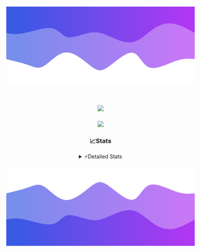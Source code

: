 ![Header](./header.png)
<div align="center">

<h1 align="center">
  <a href="https://git.io/typing-svg">
    <img src="https://readme-typing-svg.herokuapp.com/?lines=Hello,+There!+%F0%9F%91%8B;This+is+chicho.;Owner+on+Ocean;&center=true&size=25">
  </a>
</h1>
  
<p align="center">
  <img src="https://lanyard.cnrad.dev/api/852683595378196480" />
</p>

### 📈Stats
<details>
    <summary> ⚡Detailed Stats</summary>
    <br/>

<!--START_SECTION:waka-->
![Code Time](http://img.shields.io/badge/Code%20Time-666%20hrs%2020%20mins-blue)

![Profile Views](http://img.shields.io/badge/Profile%20Views-0-blue)

**🐱 My GitHub Data** 

> 📦 74.9 kB Used in GitHub's Storage 
 > 
> 🏆 15 Contributions in the Year 2024
 > 
> 🚫 Not Opted to Hire
 > 
> 📜 15 Public Repositories 
 > 
> 🔑 6 Private Repositories 
 > 
**I'm a Night 🦉** 

```text
🌞 Morning                21 commits          █░░░░░░░░░░░░░░░░░░░░░░░░   05.61 % 
🌆 Daytime                44 commits          ███░░░░░░░░░░░░░░░░░░░░░░   11.76 % 
🌃 Evening                163 commits         ███████████░░░░░░░░░░░░░░   43.58 % 
🌙 Night                  146 commits         ██████████░░░░░░░░░░░░░░░   39.04 % 
```
📅 **I'm Most Productive on Tuesday** 

```text
Monday                   23 commits          ██░░░░░░░░░░░░░░░░░░░░░░░   06.15 % 
Tuesday                  102 commits         ███████░░░░░░░░░░░░░░░░░░   27.27 % 
Wednesday                72 commits          █████░░░░░░░░░░░░░░░░░░░░   19.25 % 
Thursday                 51 commits          ███░░░░░░░░░░░░░░░░░░░░░░   13.64 % 
Friday                   41 commits          ███░░░░░░░░░░░░░░░░░░░░░░   10.96 % 
Saturday                 34 commits          ██░░░░░░░░░░░░░░░░░░░░░░░   09.09 % 
Sunday                   51 commits          ███░░░░░░░░░░░░░░░░░░░░░░   13.64 % 
```


📊 **This Week I Spent My Time On** 

```text
🕑︎ Time Zone: America/Argentina/Buenos_Aires

💬 Programming Languages: 
JavaScript               2 hrs 35 mins       ████████████████████░░░░░   81.22 % 
HTML                     20 mins             ███░░░░░░░░░░░░░░░░░░░░░░   10.79 % 
Python                   14 mins             ██░░░░░░░░░░░░░░░░░░░░░░░   07.35 % 
JSON                     0 secs              ░░░░░░░░░░░░░░░░░░░░░░░░░   00.34 % 
Bash                     0 secs              ░░░░░░░░░░░░░░░░░░░░░░░░░   00.20 % 

🔥 Editors: 
VS Code                  3 hrs 11 mins       █████████████████████████   100.00 % 

🐱‍💻 Projects: 
Backend                  2 hrs 38 mins       █████████████████████░░░░   82.69 % 
Unknown Project          30 mins             ████░░░░░░░░░░░░░░░░░░░░░   15.75 % 
bot                      2 mins              ░░░░░░░░░░░░░░░░░░░░░░░░░   01.56 % 

💻 Operating System: 
Windows                  3 hrs 11 mins       █████████████████████████   100.00 % 
```

**I Mostly Code in JavaScript** 

```text
JavaScript               9 repos             ███████░░░░░░░░░░░░░░░░░░   29.03 % 
HTML                     6 repos             █████░░░░░░░░░░░░░░░░░░░░   19.35 % 
C#                       2 repos             ██░░░░░░░░░░░░░░░░░░░░░░░   06.45 % 
SCSS                     1 repo              █░░░░░░░░░░░░░░░░░░░░░░░░   03.23 % 
Batchfile                1 repo              █░░░░░░░░░░░░░░░░░░░░░░░░   03.23 % 
```




 Last Updated on 23/03/2024 06:19:21 UTC
<!--END_SECTION:waka-->
</details>

![Footer](./footer.png)
